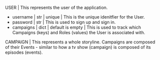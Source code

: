 USER | This represents the user of the application.
- username | str | unique | This is the unique idenitfier for the User.
- password | str | This is used to sign up and sign in.
- campaigns | dict | default is empty | This is used to track which Campaigns (keys) and Roles (values) the User is associated with.


CAMPAIGN | This represents a whole storyline. Campaigns are composed of their Events - similar to how a tv show (campaign) is composed of its episodes (events).
